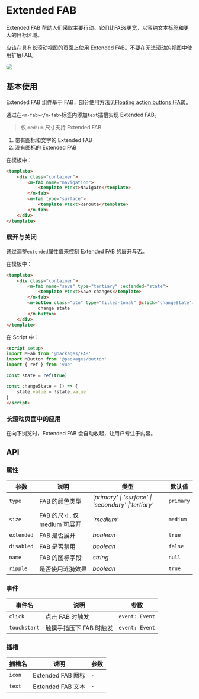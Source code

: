 # Extended FAB

Extended FAB 帮助人们采取主要行动。它们比FABs更宽，以容纳文本标签和更大的目标区域。

应该在具有长滚动视图的页面上使用 Extended FAB。不要在无法滚动的视图中使用扩展FAB。

<img src="/img/extendedFabHead.png" style="display:block;border-radius:13px;">

## 基本使用

Extended FAB 组件基于 FAB，部分使用方法见[Floating action buttons (FAB)](./FAB.md)。

通过在`<m-fab></m-fab>`标签内添加`text`插槽实现 Extended FAB。

> 仅 `medium` 尺寸支持 Extended FAB

<ClientOnly>
<extended-fab-use></extended-fab-use>
</ClientOnly>

1. 带有图标和文字的 Extended FAB  
2. 没有图标的 Extended FAB

在模板中：
```html
<template>
    <div class="container">
        <m-fab name="navigation">
            <template #text>Navigate</template>
        </m-fab>
        <m-fab type="surface">
            <template #text>Reroute</template>
        </m-fab>
    </div>
</template>
```

### 展开与关闭

通过调整`extended`属性值来控制 Extended FAB 的展开与否。

<ClientOnly>
<extended></extended>
</ClientOnly>

在模板中：

```html
<template>
    <div class="container">
        <m-fab name="save" type="tertiary" :extended="state">
            <template #text>Save changes</template>
        </m-fab>
        <m-button class="btn" type="filled-tonal" @click="changeState">
            change state
        </m-button>
    </div>
</template>
```

在 Script 中：
```html
<script setup>
import MFab from '@packages/FAB'
import MButton from '@packages/button'
import { ref } from 'vue'

const state = ref(true)

const changeState = () => {
    state.value = !state.value
}
</script>
```

### 长滚动页面中的应用

在向下浏览时，Extended FAB 会自动收起，让用户专注于内容。

<ClientOnly>
<extended-demo></extended-demo>
</ClientOnly>

## API
### 属性

| 参数       | 说明             | 类型                                                              | 默认值  |
| ---------- | ---------------- | ----------------------------------------------------------------- | ------- |
| `type`     | FAB 的颜色类型      | _'primary' \| 'surface' \| 'secondary' \|'tertiary'_ | `primary`  |
| `size`     | FAB 的尺寸, 仅 medium 可展开     | _'medium'_ | `medium`  |
| `extended` | FAB 是否展开     | _boolean_ | `true`  |
| `disabled` | FAB 是否禁用     | _boolean_ | `false` |
| `name`     | FAB 的图标字段       | _string_ | `null`  |
| `ripple` | 是否使用涟漪效果 | _boolean_ | `true` |

### 事件

| 事件名       | 说明                   | 参数           |
| ------------ | ---------------------- | -------------- |
| `click`      | 点击 FAB 时触发         | `event: Event` |
| `touchstart` | 触摸手指压下 FAB 时触发 | `event: Event` |

### 插槽

| 插槽名    | 说明     | 参数 |
| --------- | -------- | ---- |
| `icon` | Extended FAB 图标 | `-`  |
| `text` | Extended FAB 文本 | `-`  |
